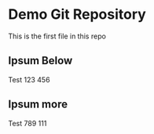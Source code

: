 # Demo Git Repository

This is the first file in this repo

## Ipsum Below

Test 123 456

## Ipsum more

Test 789 111

